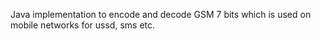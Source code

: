 Java implementation to encode and decode GSM 7 bits which is used on mobile networks for ussd, sms etc.